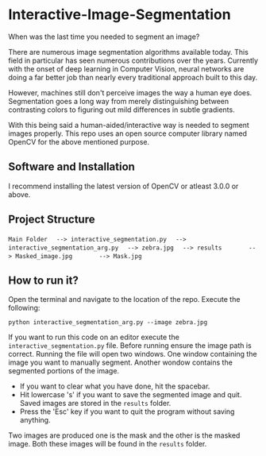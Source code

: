 # Interactive-Image-Segmentation

When was the last time you needed to segment an image?

There are numerous image segmentation algorithms available today. This field in particular has seen numerous contributions over the years. Currently with the onset of deep learning in Computer Vision, neural networks are doing a far better job than nearly every traditional approach built to this day.

However, machines still don't perceive images the way a human eye does. Segmentation goes a long way from merely distinguishing between contrasting colors to figuring out mild differences in subtle gradients. 

With this being said a human-aided/interactive way is needed to segment images properly. This repo uses an open source computer library named OpenCV for the above mentioned purpose.

## Software and Installation

I recommend installing the latest version of OpenCV or atleast 3.0.0 or above. 

## Project Structure 

`Main Folder`
`  --> interactive_segmentation.py`
`  --> interactive_segmentation_arg.py`
`  --> zebra.jpg`
`  --> results`
`       --> Masked_image.jpg`
`       --> Mask.jpg` 

## How to run it?

Open the terminal and navigate to the location of the repo. Execute the following:

`python interactive_segmentation_arg.py --image zebra.jpg`

If you want to run this code on an editor execute the `interactive_segmentation.py` file. Before running ensure the image path is correct. Running the file will open two windows. One window containing the image you want to manually segment. Another wondow contains the segmented portions of the image. 

- If you want to clear what you have done, hit the spacebar. 
- Hit lowercase 's' if you want to save the segmented image and quit. Saved images are stored in the `results` folder. 
- Press the 'Esc' key if you want to quit the program without saving anything.

Two images are produced one is the mask and the other is the masked image. Both these images will be found in the `results` folder.


